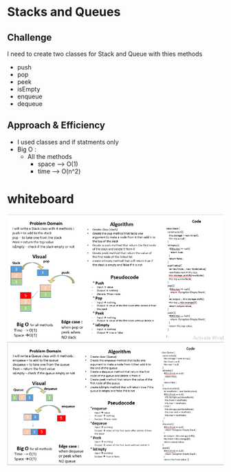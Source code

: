 # Stacks and Queues

## Challenge
I need to create two classes for Stack and Queue with thies methods 
  - push
  - pop 
  - peek 
  - isEmpty
  - enqueue
  - dequeue


## Approach & Efficiency
- I used classes and if statments only 
- Big O : 
  + All the methods
     - space --> O(1)
     - time --> O(n^2)


# whiteboard
![slack](../assets/slack.PNG)
![queue](../assets/queue.PNG)



